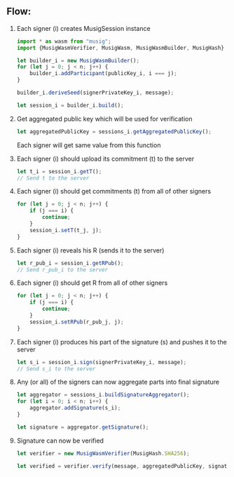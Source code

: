 ## Flow:

1. Each signer (i) creates MusigSession instance
    ```javascript
    import * as wasm from "musig";
    import {MusigWasmVerifier, MusigWasm, MusigWasmBuilder, MusigHash} from "musig";
    
    let builder_i = new MusigWasmBuilder();
    for (let j = 0; j < n; j++) {
        builder_i.addParticipant(publicKey_i, i === j);
    }
   
    builder_i.deriveSeed(signerPrivateKey_i, message);
   
    let session_i = builder_i.build();
    ```

1. Get aggregated public key which will be used for verification
    ```javascript
    let aggregatedPublicKey = sessions_i.getAggregatedPublicKey();
    ```
   
   Each signer will get same value from this function

1. Each signer (i) should upload its commitment (t) to the server
    ```javascript
    let t_i = session_i.getT();
    // Send t to the server 
    ```
   
1. Each signer (i) should get commitments (t) from all of other signers
    ```javascript
    for (let j = 0; j < n; j++) {
        if (j === i) {
            continue;
        }
        session_i.setT(t_j, j); 
    }
    ```
   
1. Each signer (i) reveals his R (sends it to the server)
    ```javascript
    let r_pub_i = session_i.getRPub();
    // Send r_pub_i to the server
    ``` 

1. Each signer (i) should get R from all of other signers
    ```javascript
    for (let j = 0; j < n; j++) {
        if (j === i) {
            continue;
        }
        session_i.setRPub(r_pub_j, j); 
    }
    ```
   
1. Each signer (i) produces his part of the signature (s) and pushes it to the server
    ```javascript
    let s_i = session_i.sign(signerPrivateKey_i, message);
    // Send s_i to the server
    ```
   
1. Any (or all) of the signers can now aggregate parts into final signature
    ```javascript
    let aggregator = sessions_i.buildSignatureAggregator();
    for (let i = 0; i < n; i++) {
        aggregator.addSignature(s_i);
    }
    
    let signature = aggregator.getSignature();
    ```
   
1. Signature can now be verified
    ```javascript
    let verifier = new MusigWasmVerifier(MusigHash.SHA256);
    
    let verified = verifier.verify(message, aggregatedPublicKey, signature);
    ```